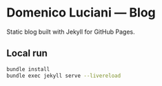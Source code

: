# Domenico Luciani — Blog

Static blog built with Jekyll for GitHub Pages.

## Local run

```bash
bundle install
bundle exec jekyll serve --livereload
